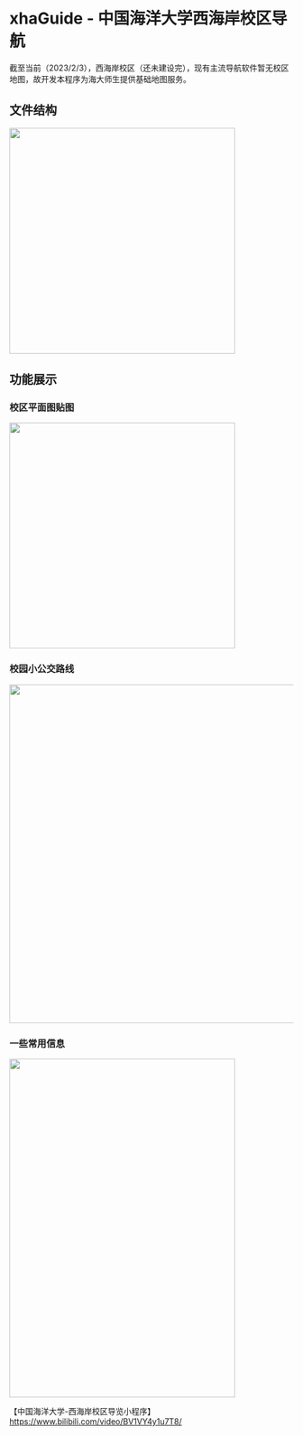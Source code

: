 # xhaGuide - 中国海洋大学西海岸校区导航

截至当前（2023/2/3），西海岸校区（还未建设完），现有主流导航软件暂无校区地图，故开发本程序为海大师生提供基础地图服务。

## 文件结构


<img src="[https://s1.ax1x.com/2023/02/03/pSsXYAU.png](https://s1.ax1x.com/2023/02/03/pSsOldO.png)" width="400px">


## 功能展示

### 校区平面图贴图

<img src="https://s1.ax1x.com/2023/02/03/pSsXYAU.png" width="400px">


### 校园小公交路线

<img src="https://s1.ax1x.com/2023/02/03/pSsXg4e.png" height="600px">


### 一些常用信息


<img src="https://s1.ax1x.com/2023/02/03/pSsXcND.png" width="400px" height="600px">




【中国海洋大学-西海岸校区导览小程序】 https://www.bilibili.com/video/BV1VY4y1u7T8/
